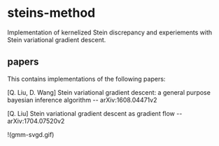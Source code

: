 # steins-method
Implementation of kernelized Stein discrepancy and experiements with Stein variational gradient descent.

## papers

This contains implementations of the following papers:

[Q. Liu, D. Wang] Stein variational gradient descent: a general purpose bayesian inference algorithm -- arXiv:1608.04471v2

[Q. Liu] Stein variational gradient descent as gradient flow -- arXiv:1704.07520v2

!(gmm-svgd.gif)